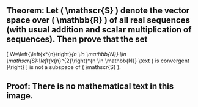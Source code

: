 ## Theorem: Let \( \mathscr{S} \) denote the vector space over \( \mathbb{R} \) of all real sequences (with usual addition and scalar multiplication of sequences). Then prove that the set
\[
W=\left\{\left\{x*{n}\right\}*{n \in \mathbb{N}} \in \mathscr{S}:\left\{x*{n}^{2}\right\}*{n \in \mathbb{N}} \text { is convergent }\right\}
\]
is not a subspace of \( \mathscr{S} \).


## Proof: There is no mathematical text in this image. 
